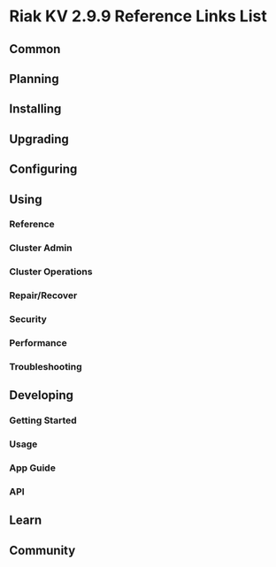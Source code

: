 
# Riak KV 2.9.9 Reference Links List


## Common

[downloads]: {{<baseurl>}}riak/kv/2.9.9/downloads/
[install index]: {{<baseurl>}}riak/kv/2.9.9/setup/installing
[upgrade index]: {{<baseurl>}}riak/kv/2.9.9/upgrading
[plan index]: {{<baseurl>}}riak/kv/2.9.9/planning
[config index]: {{<baseurl>}}riak/kv/2.9.9/using/configuring/
[config reference]: {{<baseurl>}}riak/kv/2.9.9/configuring/reference/
[manage index]: {{<baseurl>}}riak/kv/2.9.9/using/managing
[performance index]: {{<baseurl>}}riak/kv/2.9.9/using/performance
[glossary vnode]: {{<baseurl>}}riak/kv/2.9.9/learn/glossary/#vnode
[contact basho]: https://www.tiot.jp/en/about-us/contact-us/


## Planning

[plan index]: {{<baseurl>}}riak/kv/2.9.9/setup/planning
[plan start]: {{<baseurl>}}riak/kv/2.9.9/setup/planning/start
[plan backend]: {{<baseurl>}}riak/kv/2.9.9/setup/planning/backend
[plan backend bitcask]: {{<baseurl>}}riak/kv/2.9.9/setup/planning/backend/bitcask
[plan backend leveldb]: {{<baseurl>}}riak/kv/2.9.9/setup/planning/backend/leveldb
[plan backend leveled]: {{<baseurl>}}riak/kv/2.9.9/setup/planning/backend/leveled
[plan backend memory]: {{<baseurl>}}riak/kv/2.9.9/setup/planning/backend/memory
[plan backend multi]: {{<baseurl>}}riak/kv/2.9.9/setup/planning/backend/multi
[plan cluster capacity]: {{<baseurl>}}riak/kv/2.9.9/setup/planning/cluster-capacity
[plan bitcask capacity]: {{<baseurl>}}riak/kv/2.9.9/setup/planning/bitcask-capacity-calc
[plan best practices]: {{<baseurl>}}riak/kv/2.9.9/setup/planning/best-practices
[plan future]: {{<baseurl>}}riak/kv/2.9.9/setup/planning/future


## Installing

[install index]: {{<baseurl>}}riak/kv/2.9.9/setup/installing
[install aws]: {{<baseurl>}}riak/kv/2.9.9/setup/installing/amazon-web-services
[install debian & ubuntu]: {{<baseurl>}}riak/kv/2.9.9/setup/installing/debian-ubuntu
[install freebsd]: {{<baseurl>}}riak/kv/2.9.9/setup/installing/freebsd
[install mac osx]: {{<baseurl>}}riak/kv/2.9.9/setup/installing/mac-osx
[install rhel & centos]: {{<baseurl>}}riak/kv/2.9.9/setup/installing/rhel-centos
[install smartos]: {{<baseurl>}}riak/kv/2.9.9/setup/installing/smartos
[install solaris]: {{<baseurl>}}riak/kv/2.9.9/setup/installing/solaris
[install suse]: {{<baseurl>}}riak/kv/2.9.9/setup/installing/suse
[install windows azure]: {{<baseurl>}}riak/kv/2.9.9/setup/installing/windows-azure

[install source index]: {{<baseurl>}}riak/kv/2.9.9/setup/installing/source
[install source erlang]: {{<baseurl>}}riak/kv/2.9.9/setup/installing/source/erlang
[install source jvm]: {{<baseurl>}}riak/kv/2.9.9/setup/installing/source/jvm

[install verify]: {{<baseurl>}}riak/kv/2.9.9/setup/installing/verify


## Upgrading

[upgrade index]: {{<baseurl>}}riak/kv/2.9.9/setup/upgrading
[upgrade checklist]: {{<baseurl>}}riak/kv/2.9.9/setup/upgrading/checklist
[upgrade version]: {{<baseurl>}}riak/kv/2.9.9/setup/upgrading/version
[upgrade cluster]: {{<baseurl>}}riak/kv/2.9.9/setup/upgrading/cluster
[upgrade mdc]: {{<baseurl>}}riak/kv/2.9.9/setup/upgrading/multi-datacenter
[upgrade downgrade]: {{<baseurl>}}riak/kv/2.9.9/setup/downgrade


## Configuring

[config index]: {{<baseurl>}}riak/kv/2.9.9/configuring
[config basic]: {{<baseurl>}}riak/kv/2.9.9/configuring/basic
[config backend]: {{<baseurl>}}riak/kv/2.9.9/configuring/backend
[config manage]: {{<baseurl>}}riak/kv/2.9.9/configuring/managing
[config reference]: {{<baseurl>}}riak/kv/2.9.9/configuring/reference/
[config strong consistency]: {{<baseurl>}}riak/kv/2.9.9/configuring/strong-consistency
[config load balance]: {{<baseurl>}}riak/kv/2.9.9/configuring/load-balancing-proxy
[config mapreduce]: {{<baseurl>}}riak/kv/2.9.9/configuring/mapreduce
[config search]: {{<baseurl>}}riak/kv/2.9.9/configuring/search/

[config v3 mdc]: {{<baseurl>}}riak/kv/2.9.9/configuring/v3-multi-datacenter
[config v3 nat]: {{<baseurl>}}riak/kv/2.9.9/configuring/v3-multi-datacenter/nat
[config v3 quickstart]: {{<baseurl>}}riak/kv/2.9.9/configuring/v3-multi-datacenter/quick-start
[config v3 ssl]: {{<baseurl>}}riak/kv/2.9.9/configuring/v3-multi-datacenter/ssl

[config v2 mdc]: {{<baseurl>}}riak/kv/2.9.9/configuring/v2-multi-datacenter
[config v2 nat]: {{<baseurl>}}riak/kv/2.9.9/configuring/v2-multi-datacenter/nat
[config v2 quickstart]: {{<baseurl>}}riak/kv/2.9.9/configuring/v2-multi-datacenter/quick-start
[config v2 ssl]: {{<baseurl>}}riak/kv/2.9.9/configuring/v2-multi-datacenter/ssl



## Using

[use index]: {{<baseurl>}}riak/kv/2.9.9/using/
[use admin commands]: {{<baseurl>}}riak/kv/2.9.9/using/cluster-admin-commands
[use running cluster]: {{<baseurl>}}riak/kv/2.9.9/using/running-a-cluster

### Reference

[use ref custom code]: {{<baseurl>}}riak/kv/2.9.9/using/reference/custom-code
[use ref handoff]: {{<baseurl>}}riak/kv/2.9.9/using/reference/handoff
[use ref monitoring]: {{<baseurl>}}riak/kv/2.9.9/using/reference/statistics-monitoring
[use ref search]: {{<baseurl>}}riak/kv/2.9.9/using/reference/search
[use ref 2i]: {{<baseurl>}}riak/kv/2.9.9/using/reference/secondary-indexes
[use ref snmp]: {{<baseurl>}}riak/kv/2.9.9/using/reference/snmp
[use ref strong consistency]: {{<baseurl>}}riak/kv/2.9.9/using/reference/strong-consistency
[use ref jmx]: {{<baseurl>}}riak/kv/2.9.9/using/reference/jmx
[use ref obj del]: {{<baseurl>}}riak/kv/2.9.9/using/reference/object-deletion/
[use ref v3 mdc]: {{<baseurl>}}riak/kv/2.9.9/using/reference/v3-multi-datacenter
[use ref v2 mdc]: {{<baseurl>}}riak/kv/2.9.9/using/reference/v2-multi-datacenter

### Cluster Admin

[use admin index]: {{<baseurl>}}riak/kv/2.9.9/using/admin/
[use admin commands]: {{<baseurl>}}riak/kv/2.9.9/using/admin/commands/
[use admin riak cli]: {{<baseurl>}}riak/kv/2.9.9/using/admin/riak-cli/
[use admin riak-admin]: {{<baseurl>}}riak/kv/2.9.9/using/admin/riak-admin/
[use admin riak control]: {{<baseurl>}}riak/kv/2.9.9/using/admin/riak-control/

### Cluster Operations

[cluster ops add remove node]: {{<baseurl>}}riak/kv/2.9.9/using/cluster-operations/adding-removing-nodes
[cluster ops inspect node]: {{<baseurl>}}riak/kv/2.9.9/using/cluster-operations/inspecting-node
[cluster ops change info]: {{<baseurl>}}riak/kv/2.9.9/using/cluster-operations/changing-cluster-info
[cluster ops load balance]: {{<baseurl>}}riak/kv/2.9.9/configuring/load-balancing-proxy
[cluster ops bucket types]: {{<baseurl>}}riak/kv/2.9.9/using/cluster-operations/bucket-types
[cluster ops handoff]: {{<baseurl>}}riak/kv/2.9.9/using/cluster-operations/handoff
[cluster ops log]: {{<baseurl>}}riak/kv/2.9.9/using/cluster-operations/logging
[cluster ops obj del]: {{<baseurl>}}riak/kv/2.9.9/using/reference/object-deletion
[cluster ops backup]: {{<baseurl>}}riak/kv/2.9.9/using/cluster-operations/backing-up
[cluster ops mdc]: {{<baseurl>}}riak/kv/2.9.9/using/cluster-operations/v3-multi-datacenter
[cluster ops strong consistency]: {{<baseurl>}}riak/kv/2.9.9/using/cluster-operations/strong-consistency
[cluster ops 2i]: {{<baseurl>}}riak/kv/2.9.9/using/reference/secondary-indexes
[cluster ops v3 mdc]: {{<baseurl>}}riak/kv/2.9.9/using/cluster-operations/v3-multi-datacenter
[cluster ops v2 mdc]: {{<baseurl>}}riak/kv/2.9.9/using/cluster-operations/v2-multi-datacenter

### Repair/Recover

[repair recover index]: {{<baseurl>}}riak/kv/2.9.9/using/repair-recovery
[repair recover index]: {{<baseurl>}}riak/kv/2.9.9/using/repair-recovery/failure-recovery/

### Security

[security index]: {{<baseurl>}}riak/kv/2.9.9/using/security/
[security basics]: {{<baseurl>}}riak/kv/2.9.9/using/security/basics
[security managing]: {{<baseurl>}}riak/kv/2.9.9/using/security/managing-sources/

### Performance

[perf index]: {{<baseurl>}}riak/kv/2.9.9/using/performance/
[perf benchmark]: {{<baseurl>}}riak/kv/2.9.9/using/performance/benchmarking
[perf open files]: {{<baseurl>}}riak/kv/2.9.9/using/performance/open-files-limit/
[perf erlang]: {{<baseurl>}}riak/kv/2.9.9/using/performance/erlang
[perf aws]: {{<baseurl>}}riak/kv/2.9.9/using/performance/amazon-web-services
[perf latency checklist]: {{<baseurl>}}riak/kv/2.9.9/using/performance/latency-reduction

### Troubleshooting

[troubleshoot http]: {{<baseurl>}}riak/kv/2.9.9/using/troubleshooting/http-204


## Developing

[dev index]: {{<baseurl>}}riak/kv/2.9.9/developing
[dev client libraries]: {{<baseurl>}}riak/kv/2.9.9/developing/client-libraries
[dev data model]: {{<baseurl>}}riak/kv/2.9.9/developing/data-modeling
[dev data types]: {{<baseurl>}}riak/kv/2.9.9/developing/data-types
[dev kv model]: {{<baseurl>}}riak/kv/2.9.9/developing/key-value-modeling

### Getting Started

[getting started]: {{<baseurl>}}riak/kv/2.9.9/developing/getting-started
[getting started java]: {{<baseurl>}}riak/kv/2.9.9/developing/getting-started/java
[getting started ruby]: {{<baseurl>}}riak/kv/2.9.9/developing/getting-started/ruby
[getting started python]: {{<baseurl>}}riak/kv/2.9.9/developing/getting-started/python
[getting started php]: {{<baseurl>}}riak/kv/2.9.9/developing/getting-started/php
[getting started csharp]: {{<baseurl>}}riak/kv/2.9.9/developing/getting-started/csharp
[getting started nodejs]: {{<baseurl>}}riak/kv/2.9.9/developing/getting-started/nodejs
[getting started erlang]: {{<baseurl>}}riak/kv/2.9.9/developing/getting-started/erlang
[getting started golang]: {{<baseurl>}}riak/kv/2.9.9/developing/getting-started/golang

[obj model java]: {{<baseurl>}}riak/kv/2.9.9/developing/getting-started/java/object-modeling
[obj model ruby]: {{<baseurl>}}riak/kv/2.9.9/developing/getting-started/ruby/object-modeling
[obj model python]: {{<baseurl>}}riak/kv/2.9.9/developing/getting-started/python/object-modeling
[obj model csharp]: {{<baseurl>}}riak/kv/2.9.9/developing/getting-started/csharp/object-modeling
[obj model nodejs]: {{<baseurl>}}riak/kv/2.9.9/developing/getting-started/nodejs/object-modeling
[obj model erlang]: {{<baseurl>}}riak/kv/2.9.9/developing/getting-started/erlang/object-modeling
[obj model golang]: {{<baseurl>}}riak/kv/2.9.9/developing/getting-started/golang/object-modeling

### Usage

[usage index]: {{<baseurl>}}riak/kv/2.9.9/developing/usage
[usage bucket types]: {{<baseurl>}}riak/kv/2.9.9/developing/usage/bucket-types
[usage commit hooks]: {{<baseurl>}}riak/kv/2.9.9/developing/usage/commit-hooks
[usage conflict resolution]: {{<baseurl>}}riak/kv/2.9.9/developing/usage/conflict-resolution
[usage content types]: {{<baseurl>}}riak/kv/2.9.9/developing/usage/content-types
[usage create objects]: {{<baseurl>}}riak/kv/2.9.9/developing/usage/creating-objects
[usage custom extractors]: {{<baseurl>}}riak/kv/2.9.9/developing/usage/custom-extractors
[usage delete objects]: {{<baseurl>}}riak/kv/2.9.9/developing/usage/deleting-objects
[usage mapreduce]: {{<baseurl>}}riak/kv/2.9.9/developing/usage/mapreduce
[usage search]: {{<baseurl>}}riak/kv/2.9.9/developing/usage/search
[usage search schema]: {{<baseurl>}}riak/kv/2.9.9/developing/usage/search-schemas
[usage search data types]: {{<baseurl>}}riak/kv/2.9.9/developing/usage/searching-data-types
[usage 2i]: {{<baseurl>}}riak/kv/2.9.9/developing/usage/secondary-indexes
[usage update objects]: {{<baseurl>}}riak/kv/2.9.9/developing/usage/updating-objects

### App Guide

[apps mapreduce]: {{<baseurl>}}riak/kv/2.9.9/developing/app-guide/advanced-mapreduce
[apps replication properties]: {{<baseurl>}}riak/kv/2.9.9/developing/app-guide/replication-properties
[apps strong consistency]: {{<baseurl>}}riak/kv/2.9.9/developing/app-guide/strong-consistency

### API

[dev api backend]: {{<baseurl>}}riak/kv/2.9.9/developing/api/backend
[dev api http]: {{<baseurl>}}riak/kv/2.9.9/developing/api/http
[dev api http status]: {{<baseurl>}}riak/kv/2.9.9/developing/api/http/status
[dev api pbc]: {{<baseurl>}}riak/kv/2.9.9/developing/api/protocol-buffers/


## Learn

[learn new nosql]: {{<baseurl>}}riak/kv/learn/new-to-nosql
[learn use cases]: {{<baseurl>}}riak/kv/learn/use-cases
[learn why riak]: {{<baseurl>}}riak/kv/learn/why-riak-kv

[glossary]: {{<baseurl>}}riak/kv/2.9.9/learn/glossary/
[glossary aae]: {{<baseurl>}}riak/kv/2.9.9/learn/glossary/#active-anti-entropy-aae
[glossary read rep]: {{<baseurl>}}riak/kv/2.9.9/learn/glossary/#read-repair
[glossary vnode]: {{<baseurl>}}riak/kv/2.9.9/learn/glossary/#vnode

[concept aae]: {{<baseurl>}}riak/kv/2.9.9/learn/concepts/active-anti-entropy/
[concept buckets]: {{<baseurl>}}riak/kv/2.9.9/learn/concepts/buckets
[concept cap neg]: {{<baseurl>}}riak/kv/2.9.9/learn/concepts/capability-negotiation
[concept causal context]: {{<baseurl>}}riak/kv/2.9.9/learn/concepts/causal-context
[concept clusters]: {{<baseurl>}}riak/kv/2.9.9/learn/concepts/clusters/
[concept crdts]: {{<baseurl>}}riak/kv/2.9.9/learn/concepts/crdts
[concept eventual consistency]: {{<baseurl>}}riak/kv/2.9.9/learn/concepts/eventual-consistency
[concept keys objects]: {{<baseurl>}}riak/kv/2.9.9/learn/concepts/keys-and-objects
[concept replication]: {{<baseurl>}}riak/kv/2.9.9/learn/concepts/replication
[concept strong consistency]: {{<baseurl>}}riak/kv/2.9.9/using/reference/strong-consistency
[concept vnodes]: {{<baseurl>}}riak/kv/2.9.9/learn/concepts/vnodes



## Community

[community]: {{<baseurl>}}community
[community projects]: {{<baseurl>}}community/projects
[reporting bugs]: {{<baseurl>}}community/reporting-bugs
[taishi]: {{<baseurl>}}community/taishi





